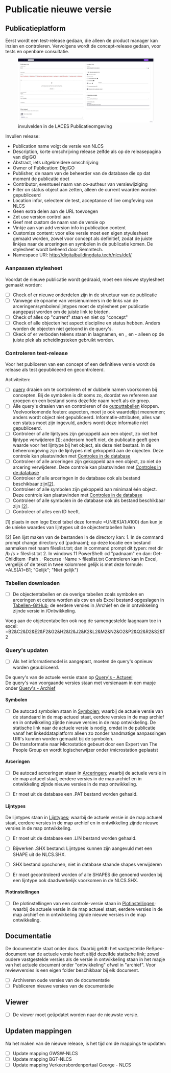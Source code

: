 # Publicatie nieuwe versie 


## Publicatieplatform

Eerst wordt een test-release gedaan, die alleen de product manager kan inzien en controleren. Vervolgens wordt de concept-release gedaan, voor tests en openbare consultatie.

<figure>
<img src="../media/voorbeeld-invullen-nlcs-publicatie.png" alt="invulvelden in de LACES Publicatieomgeving">
<figcaption>invulvelden in de LACES Publicatieomgeving</caption>
</figure>

Invullen release:
* Publication name volgt de versie van NLCS
* Description, korte omschrijving release zelfde als op de releasepagina van digiGO
* Abstract, iets uitgebreidere omschrijving
* Owner of Publication: DigiGO
* Publisher, de naam van de beheerder van de database die op dat moment de publicatie doet
* Contributor, eventueel naam van co-autheur van versiewijziging
* Filter on status object aan zetten, alleen de current waarden worden gepubliceerd
* Location infor, selecteer de test, acceptance of live omgfeving van NLCS
* Geen extra delen aan de URL toevoegen
* Zet use version control aan
* Geef met custom de naam van de versie op
* Vinkje aan van add version info in publication content
* Customize content: voor elke versie moet een eigen styulesheet gemaakt worden, zowel voor concept als definitief, zodat de juiste linkjes naar de arceringen en symbolen in de publicatie komen. De stylesheet wordt beheerd door Semmtech.
* Namespace URI: http://digitalbuildingdata.tech/nlcs/def/

### Aanpassen stylesheet
Voordat de nieuwe publicatie wordt gedraaid, moet een nieuwe styylesheet gemaakt worden:

- [ ] Check of er nieuwe onderdelen zijn in de structuur van de publicatie
- [ ] Vanwege de opname van versienummers in de links van de arceringen/symbolen/lijntypes moet de stylesheet per publicatie aangepast worden om de juiste link te bieden.
- [ ] Check of alles op "current" staan en niet op "concept"
- [ ] Check of alle objecten het aspect discipline en status hebben. Anders worden de objecten niet getoond in de query's.
- [ ] Ckeck of er verboden tekens staan in laagnamen, en _ en - alleen op de juiste plek als scheidingsteken gebruikt worden.

### Controleren test-release
Voor het publiceren van een concept of een definitieve versie wordt de release als test gepubliceerd en gecontroleerd. 

Activiteiten:

- [ ] [query](https://github.com/nl-digigo/NLCS/tree/main/code/5.1/controlesdatabase) draaien om te controleren of er dubbele namen voorkomen bij concepten. Bij de symbolen is dit soms zo, doordat we refereren aan groepen en een bestand soms dezelfde naam heeft als de groep.
- [ ] Alle query's draaien van en controleren of de <a href="https://nl-digigo.github.io/NLCS/managementmanual/#tabellen-downloaden">outputtabellen</a> kloppen. Veelvoorkomende fouten: aspecten, moet je ook waardelijst meenemen; anders wordt object niet gepubliceerd. Informatie-attributen, alles van een status moet zijn ingevuld, anders wordt deze informatie niet gepubliceerd.
- [ ] Controleer of alle lijntypes zijn gekoppeld aan een object, zo niet het lijntype verwijderen <a href="#footnote-1">[1]</a>; andersom hoeft niet, de publicatie geeft geen waarde voor het lijntype bij het object, als deze niet bestaat. In de beheeromgeving zijn de lijntypes niet gekoppeld aan de objecten. Deze controle kan plaatsvinden met [Controles in de database](#controles-in-database)
- [ ] Controleer of alle arceringen zijn gekoppeld aan een object, zo niet de arcering verwijderen. Deze controle kan plaatsvinden met [Controles in de database](#controles-in-database)
- [ ] Controleer of alle arceringen in de database ook als bestand beschikbaar zijn<a href="#footnote-2">[2]</a>.
- [ ] Controleer of alle symbolen zijn gekoppeld aan minimaal één object. Deze controle kan plaatsvinden met [Controles in de database](#controles-in-database)
- [ ] Controleer of alle symbolen in de database ook als bestand beschikbaar zijn <a href="#footnote-2">[2]</a>.
- [ ] Controleer of alles een ID heeft.

<p id="footnote-1">[1] plaats in een lege Excel tabel deze formule =UNIEK(A1:A100) dan kun je de unieke waardes van lijntypes uit de objectentabellen halen</p>
<p id="footnote-2">[2] Een lijst maken van de bestanden in de directory kan:
1. In de command prompt change directory cd [padnaam]; op deze locatie een bestand aanmaken met naam fileslist.txt; dan in command prompt dit typen: met dir /b /s > fileslist.txt 
2. In windows 11 PowerShell: cd "padnaam" en dan: Get-ChildItem -Path . -Recurse -Name > fileslist.txt
Controleren kan in Excel, vergelijk of de tekst in twee kolommen gelijk is met deze formule: =ALS(A1=B1; "Gelijk"; "Niet gelijk")</p>



### Tabellen downloaden
- [ ] De objectentabellen en de overige tabellen zoals symbolen en arceringen et cetera worden als csv en als Excel bestand opgeslagen in [Tabellen-GitHub](https://github.com/nl-digigo/NLCS/tree/main/tabellen); de eerdere versies in /Archief en de in ontwikkeling zijnde versie in /Ontwikkeling. 

Voeg aan de objetcentabellen ook nog de samengestelde laagnaam toe in excel: =B2&C2&D2&E2&F2&G2&H2&I2&J2&K2&L2&M2&N2&O2&P2&Q2&R2&S2&T2

### Query's updaten
- [ ] Als het informatiemodel is aangepast, moeten de query's opnieuw worden gepubliceerd.

De query's van de actuele versie staan op [Query's - Actueel](https://github.com/nl-digigo/NLCS/tree/main/code/actueel)<br>
De query's van voorgaande versies staan met versienaam in een mapje onder [Query's - Archief](https://github.com/nl-digigo/NLCS/tree/main/code/archief)




#### Symbolen
- [ ] De autocad symbolen staan in [Symbolen](https://github.com/nl-digigo/NLCS/tree/main/symbolen/autocad); waarbij de actuele versie van de standaard in de map actueel staat, eerdere versies in de map archief en in ontwikkeling zijnde nieuwe versies in de map ontwikkeling. De statische link naar de actuele versie is nodig, omdat in de publicatie vanaf het linkeddataplatform alleen zo zonder handmatige aanpassingen URI's kunnen worden gemaakt bij de symbolen.
- [ ] De transformatie naar Microstation gebeurt door een Expert van The People Group en wordt logischerwijzer onder /microstation geplaatst

#### Arceringen
- [ ] De autocad acrceringen staan in [Arceringen](https://github.com/nl-digigo/NLCS/tree/main/arceringen); waarbij de actuele versie in de map actueel staat, eerdere versies in de map archief en in ontwikkeling zijnde nieuwe versies in de map ontwikkeling. 
- [ ] Er moet uit de database een .PAT bestand worden gehaald.


#### Lijntypes
De lijntypes staan in [Lijntypes](https://github.com/nl-digigo/NLCS/tree/main/lijntypes); waarbij de actuele versie in de map actueel staat, eerdere versies in de map archief en in ontwikkeling zijnde nieuwe versies in de map ontwikkeling.


- [ ] Er moet uit de database een .LIN bestand worden gehaald.
- [ ] Bijwerken .SHX bestand: Lijntypes kunnen zijn aangevuld met een SHAPE uit de NLCS.SHX. 
- [ ] SHX bestand opschonen, niet in database staande shapes verwijderen
- [ ] Er moet gecontroleerd worden of alle SHAPES die genoemd worden bij een lijntype ook daadwerkelijk voorkomen in de NLCS.SHX.



#### Plotinstellingen
- [ ] De plotinstellingen van een controle-versie staan in [Plotinstellingen](https://github.com/nl-digigo/NLCS/tree/main/plotinstellingen); waarbij de actuele versie in de map actueel staat, eerdere versies in de map archief en in ontwikkeling zijnde nieuwe versies in de map ontwikkeling.




## Documentatie
De documentatie staat onder docs. Daarbij geldt: het vastgestelde ReSpec-document van de actuele versie heeft altijd dezelfde statische link; zowel oudere vastgestelde versies als de versie in ontwikkeling staan in het mapje van het actuele document onder "ontwikkeling" ofwel in "archief". Voor reviewversies is een eigen folder beschikbaar bij elk document.

- [ ] Archiveren oude versies van de documentatie
- [ ] Publiceren nieuwe versies van de documentatie

## Viewer
- [ ] De viewer moet geüpdatet worden naar de nieuwste versie.


## Updaten mappingen
Na het maken van de nieuwe release, is het tijd om de mappings te updaten:

- [ ] Update mapping GWSW-NLCS
- [ ] Update mapping BGT-NLCS
- [ ] Update mapping Verkeersbordenportaal George - NLCS